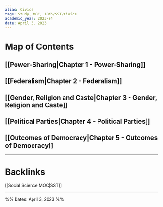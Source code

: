 ```yaml
---
alias: Civics
tags: Study, MOC, 10th/SST/Civics
academic_year: 2023-24
date: April 3, 2023
---
```

# Map of Contents

## [[Power-Sharing|Chapter 1 - Power-Sharing]]
## [[Federalism|Chapter 2 - Federalism]]
## [[Gender, Religion and Caste|Chapter 3 - Gender, Religion and Caste]]
## [[Political Parties|Chapter 4 - Political Parties]]
## [[Outcomes of Democracy|Chapter 5 - Outcomes of Democracy]]

---

# Backlinks

[[Social Science MOC|SST]]

---
%%
Dates: April 3, 2023
%%